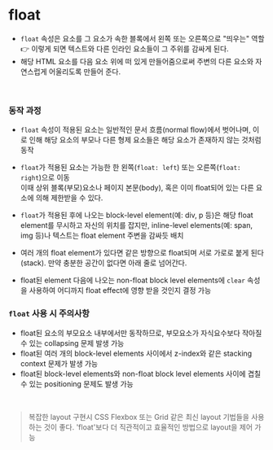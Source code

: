 # float

- `float` 속성은 요소를 그 요소가 속한 블록에서 왼쪽 또는 오른쪽으로 "띄우는" 역할 👉 이렇게 되면 텍스트와 다른 인라인 요소들이 그 주위를 감싸게 된다.
- 해당 HTML 요소를 다음 요소 위에 떠 있게 만들어줌으로써 주변의 다른 요소와 자연스럽게 어울리도록 만들어 준다.

<br/>

### 동작 과정

- `float` 속성이 적용된 요소는 일반적인 문서 흐름(normal flow)에서 벗어나며, 이로 인해 해당 요소의 부모나 다른 형제 요소들은 해당 요소가 존재하지 않는 것처럼 동작

- `float`가 적용된 요소는 가능한 한 왼쪽(`float: left`) 또는 오른쪽(`float: right`)으로 이동 <br/> 이때 상위 블록(부모)요소나 페이지 본문(body), 혹은 이미 float되어 있는 다른 요소에 의해 제한받을 수 있다.

- `float`가 적용된 후에 나오는 block-level element(예: div, p 등)은 해당 float element를 무시하고 자신의 위치를 잡지만, inline-level elements(예: span, img 등)나 텍스트는 float element 주변을 감싸듯 배치

- 여러 개의 float element가 있다면 같은 방향으로 float되며 서로 가로로 붙게 된다(stack). 만약 충분한 공간이 없다면 아래 줄로 넘어간다.

- float된 element 다음에 나오는 non-float block level elements에 `clear` 속성을 사용하여 어디까지 float effect에 영향 받을 것인지 결정 가능

### `float` 사용 시 주의사항

- float된 요소의 부모요소 내부에서만 동작하므로, 부모요소가 자식요수보다 작아질 수 있는 collapsing 문제 발생 가능
- float된 여러 개의 block-level elements 사이에서 z-index와 같은 stacking context 문제가 발생 가능
- float된 block-level elements와 non-float block level elements 사이에 겹칠 수 있는 positioning 문제도 발생 가능

<br/>

> 복잡한 layout 구현시 CSS Flexbox 또는 Grid 같은 최신 layout 기법들을 사용하는 것이 좋다. 'float'보다 더 직관적이고 효율적인 방법으로 layout을 제어 가능
